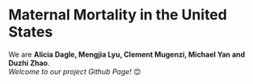 
# Maternal Mortality in the United States




We are **Alicia Dagle, Mengjia Lyu, Clement Mugenzi, Michael Yan and Duzhi Zhao**. \
*Welcome to our project Github Page!* :blush:



